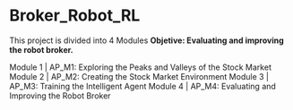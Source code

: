 # Broker_Robot_RL

This project is divided into 4 Modules
**Objetive: Evaluating and improving the robot broker.**

Module 1 | AP_M1: Exploring the Peaks and Valleys of the Stock Market
Module 2 | AP_M2: Creating the Stock Market Environment
Module 3 | AP_M3: Training the Intelligent Agent
Module 4 | AP_M4: Evaluating and Improving the Robot Broker
